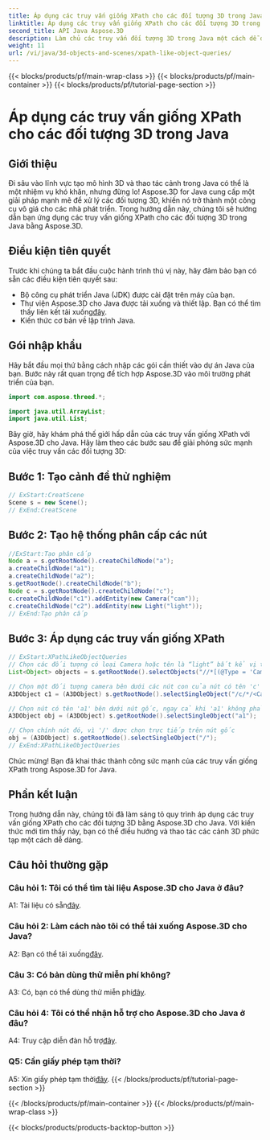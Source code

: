 ```yaml
---
title: Áp dụng các truy vấn giống XPath cho các đối tượng 3D trong Java
linktitle: Áp dụng các truy vấn giống XPath cho các đối tượng 3D trong Java
second_title: API Java Aspose.3D
description: Làm chủ các truy vấn đối tượng 3D trong Java một cách dễ dàng với Aspose.3D. Áp dụng các truy vấn giống XPath, thao tác các cảnh và nâng cao quá trình phát triển 3D của bạn.
weight: 11
url: /vi/java/3d-objects-and-scenes/xpath-like-object-queries/
---
```


{{< blocks/products/pf/main-wrap-class >}}
{{< blocks/products/pf/main-container >}}
{{< blocks/products/pf/tutorial-page-section >}}

# Áp dụng các truy vấn giống XPath cho các đối tượng 3D trong Java

## Giới thiệu

Đi sâu vào lĩnh vực tạo mô hình 3D và thao tác cảnh trong Java có thể là một nhiệm vụ khó khăn, nhưng đừng lo! Aspose.3D for Java cung cấp một giải pháp mạnh mẽ để xử lý các đối tượng 3D, khiến nó trở thành một công cụ vô giá cho các nhà phát triển. Trong hướng dẫn này, chúng tôi sẽ hướng dẫn bạn ứng dụng các truy vấn giống XPath cho các đối tượng 3D trong Java bằng Aspose.3D.

## Điều kiện tiên quyết

Trước khi chúng ta bắt đầu cuộc hành trình thú vị này, hãy đảm bảo bạn có sẵn các điều kiện tiên quyết sau:

- Bộ công cụ phát triển Java (JDK) được cài đặt trên máy của bạn.
-  Thư viện Aspose.3D cho Java được tải xuống và thiết lập. Bạn có thể tìm thấy liên kết tải xuống[đây](https://releases.aspose.com/3d/java/).
- Kiến thức cơ bản về lập trình Java.

## Gói nhập khẩu

Hãy bắt đầu mọi thứ bằng cách nhập các gói cần thiết vào dự án Java của bạn. Bước này rất quan trọng để tích hợp Aspose.3D vào môi trường phát triển của bạn.

```java
import com.aspose.threed.*;

import java.util.ArrayList;
import java.util.List;
```

Bây giờ, hãy khám phá thế giới hấp dẫn của các truy vấn giống XPath với Aspose.3D cho Java. Hãy làm theo các bước sau để giải phóng sức mạnh của việc truy vấn các đối tượng 3D:

## Bước 1: Tạo cảnh để thử nghiệm

```java
// ExStart:CreatScene
Scene s = new Scene();
// ExEnd:CreatScene
```

## Bước 2: Tạo hệ thống phân cấp các nút

```java
//ExStart:Tạo phân cấp
Node a = s.getRootNode().createChildNode("a");
a.createChildNode("a1");
a.createChildNode("a2");
s.getRootNode().createChildNode("b");
Node c = s.getRootNode().createChildNode("c");
c.createChildNode("c1").addEntity(new Camera("cam"));
c.createChildNode("c2").addEntity(new Light("light"));
// ExEnd:Tạo phân cấp
```

## Bước 3: Áp dụng các truy vấn giống XPath

```java
// ExStart:XPathLikeObjectQueries
// Chọn các đối tượng có loại Camera hoặc tên là “light” bất kể vị trí của chúng.
List<Object> objects = s.getRootNode().selectObjects("//*[(@Type = 'Camera') hoặc (@Name = 'light')]");

// Chọn một đối tượng camera bên dưới các nút con của nút có tên 'c' bên dưới nút gốc
A3DObject c1 = (A3DObject) s.getRootNode().selectSingleObject("/c/*/<Camera>");

// Chọn nút có tên 'a1' bên dưới nút gốc, ngay cả khi 'a1' không phải là nút con trực tiếp
A3DObject obj = (A3DObject) s.getRootNode().selectSingleObject("a1");

// Chọn chính nút đó, vì '/' được chọn trực tiếp trên nút gốc
obj = (A3DObject) s.getRootNode().selectSingleObject("/");
// ExEnd:XPathLikeObjectQueries
```

Chúc mừng! Bạn đã khai thác thành công sức mạnh của các truy vấn giống XPath trong Aspose.3D for Java.

## Phần kết luận

Trong hướng dẫn này, chúng tôi đã làm sáng tỏ quy trình áp dụng các truy vấn giống XPath cho các đối tượng 3D bằng Aspose.3D cho Java. Với kiến thức mới tìm thấy này, bạn có thể điều hướng và thao tác các cảnh 3D phức tạp một cách dễ dàng.

## Câu hỏi thường gặp

### Câu hỏi 1: Tôi có thể tìm tài liệu Aspose.3D cho Java ở đâu?

 A1: Tài liệu có sẵn[đây](https://reference.aspose.com/3d/java/).

### Câu hỏi 2: Làm cách nào tôi có thể tải xuống Aspose.3D cho Java?

 A2: Bạn có thể tải xuống[đây](https://releases.aspose.com/3d/java/).

### Câu 3: Có bản dùng thử miễn phí không?

 A3: Có, bạn có thể dùng thử miễn phí[đây](https://releases.aspose.com/).

### Câu hỏi 4: Tôi có thể nhận hỗ trợ cho Aspose.3D cho Java ở đâu?

 A4: Truy cập diễn đàn hỗ trợ[đây](https://forum.aspose.com/c/3d/18).

### Q5: Cần giấy phép tạm thời?

 A5: Xin giấy phép tạm thời[đây](https://purchase.aspose.com/temporary-license/).
{{< /blocks/products/pf/tutorial-page-section >}}

{{< /blocks/products/pf/main-container >}}
{{< /blocks/products/pf/main-wrap-class >}}

{{< blocks/products/products-backtop-button >}}
